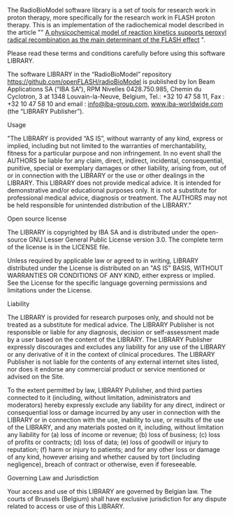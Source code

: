 The RadioBioModel software library is a set of tools for research work in proton therapy, more specifically for the research work in FLASH proton therapy. This is an implementation of the radiochemical model described in the article ""
[A physicochemical model of reaction kinetics supports peroxyl radical recombination as the main determinant of the FLASH effect](https://doi.org/10.1016/j.radonc.2020.06.001) ".  

Please read these terms and conditions carefully before using this software LIBRARY.

The software LIBRARY in the “RadioBioModel” repository https://github.com/openFLASH/radioBioModel is published by Ion Beam Applications SA (“IBA SA”), RPM Nivelles 0428.750.985, Chemin du Cyclotron, 3 at 1348 Louvain-la-Neuve, Belgium, Tel.: +32 10 47 58 11, Fax : +32 10 47 58 10 and email : info@iba-group.com, www.iba-worldwide.com (the “LIBRARY Publisher”).

Usage

"The LIBRARY is provided “AS IS”, without warranty of any kind, express or implied, including but not limited to the warranties of merchantability, fitness for a particular purpose and non infringement. In no event shall the AUTHORS be liable for any claim, direct, indirect, incidental, consequential, punitive, special or exemplary damages or other liability, arising from, out of or in connection with the LIBRARY or the use or other dealings in the LIBRARY. This LIBRARY does not provide medical advice. It is intended for demonstrative and/or educational purposes only. It is not a substitute for professional medical advice, diagnosis or treatment. The AUTHORS may not be held responsible for unintended distribution of the LIBRARY."

Open source license

The LIBRARY is copyrighted by IBA SA and is distributed under the open-source GNU Lesser General Public License version 3.0. The complete term of the license is in the LICENSE file.

Unless required by applicable law or agreed to in writing, LIBRARY distributed under the License is distributed on an "AS IS" BASIS, WITHOUT WARRANTIES OR CONDITIONS OF ANY KIND, either express or implied. See the License for the specific language governing permissions and limitations under the License.

Liability

The LIBRARY is provided for research purposes only, and should not be treated as a substitute for medical advice. The LIBRARY Publisher is not responsible or liable for any diagnosis, decision or self-assessment made by a user based on the content of the LIBRARY. The LIBRARY Publisher expressly discourages and excludes any liability for any use of the LIBRARY or any derivative of it in the context of clinical procedures. The LIBRARY Publisher is not liable for the contents of any external internet sites listed, nor does it endorse any commercial product or service mentioned or advised on the Site.

To the extent permitted by law, LIBRARY Publisher, and third parties connected to it (including, without limitation, administrators and moderators) hereby expressly exclude any liability for any direct, indirect or consequential loss or damage incurred by any user in connection with the LIBRARY or in connection with the use, inability to use, or results of the use of the LIBRARY, and any materials posted on it, including, without limitation any liability for (a) loss of income or revenue; (b) loss of business; (c) loss of profits or contracts; (d) loss of data; (e) loss of goodwill or injury to reputation; (f) harm or injury to patients; and for any other loss or damage of any kind, however arising and whether caused by tort (including negligence), breach of contract or otherwise, even if foreseeable.

Governing Law and Jurisdiction

Your access and use of this LIBRARY are governed by Belgian law. The courts of Brussels (Belgium) shall have exclusive jurisdiction for any dispute related to access or use of this LIBRARY.
